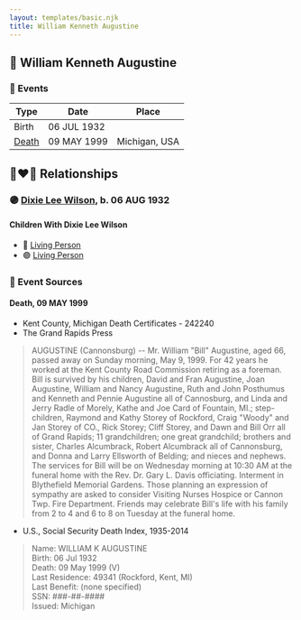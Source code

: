 ```yaml
---
layout: templates/basic.njk
title: William Kenneth Augustine
---
```

## 🔵 William Kenneth Augustine

### 📆 Events

Type | Date | Place
------ | ------ | ------
Birth | 06 JUL 1932 |
[Death](#event-1e00ff78-c8f7-4385-b40f-039d8fc80704) | 09 MAY 1999 | Michigan, USA

## 👩‍❤️‍👨 Relationships

### 🟣 [Dixie Lee Wilson](/people/8/87584724), b. 06 AUG 1932

#### Children With Dixie Lee Wilson
* 🔵 [Living Person](/people/1/12835222)
* 🟣 [Living Person](/people/6/69397775)
### 📰 Event Sources

#### <a id="event-1e00ff78-c8f7-4385-b40f-039d8fc80704"></a> Death, 09 MAY 1999
* Kent County, Michigan Death Certificates  - 242240
* The Grand Rapids Press
>   
  > AUGUSTINE (Cannonsburg) -- Mr. William "Bill" Augustine, aged 66, passed away on Sunday morning, May 9, 1999. For 42 years he worked at the Kent County Road Commission retiring as a foreman. Bill is survived by his children, David and Fran Augustine, Joan Augustine, William and Nancy Augustine, Ruth and John Posthumus and Kenneth and Pennie Augustine all of Cannosburg, and Linda and Jerry Radle of Morely, Kathe and Joe Card of Fountain, MI.; step-children, Raymond and Kathy Storey of Rockford, Craig "Woody" and Jan Storey of CO., Rick Storey; Cliff Storey, and Dawn and Bill Orr all of Grand Rapids; 11 grandchildren; one great grandchild; brothers and sister, Charles Alcumbrack, Robert Alcumbrack all of Cannonsburg, and Donna and Larry Ellsworth of Belding; and nieces and nephews. The services for Bill will be on Wednesday morning at 10:30 AM at the funeral home with the Rev. Dr. Gary L. Davis officiating. Interment in Blythefield Memorial Gardens. Those planning an expression of sympathy are asked to consider Visiting Nurses Hospice or Cannon Twp. Fire Department. Friends may celebrate Bill's life with his family from 2 to 4 and 6 to 8 on Tuesday at the funeral home.
* U.S., Social Security Death Index, 1935-2014
>   
  > Name: WILLIAM K AUGUSTINE  
  > Birth: 06 Jul 1932  
  > Death: 09 May 1999 (V)  
  > Last Residence: 49341 (Rockford, Kent, MI)  
  > Last Benefit: (none specified)  
  > SSN: ###-##-####  
  > Issued: Michigan
